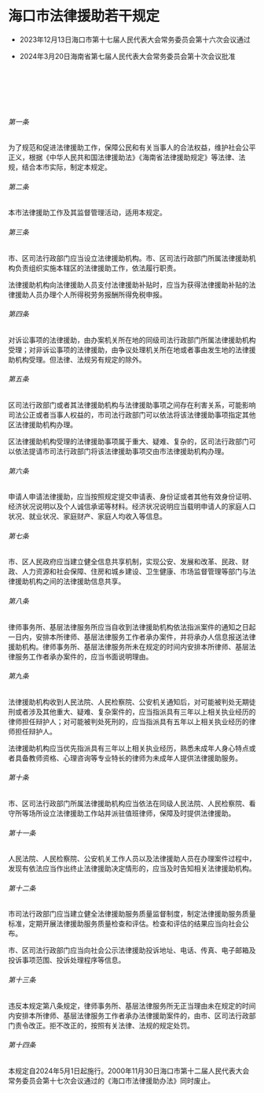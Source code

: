 # 海口市法律援助若干规定

- 2023年12月13日海口市第十七届人民代表大会常务委员会第十六次会议通过

- 2024年3月20日海南省第七届人民代表大会常务委员会第十次会议批准

<!-- INFO END -->

​

​

​

###### 第一条

为了规范和促进法律援助工作，保障公民和有关当事人的合法权益，维护社会公平正义，根据《中华人民共和国法律援助法》《海南省法律援助规定》等法律、法规，结合本市实际，制定本规定。

###### 第二条

本市法律援助工作及其监督管理活动，适用本规定。

###### 第三条

市、区司法行政部门应当设立法律援助机构。市、区司法行政部门所属法律援助机构负责组织实施本辖区的法律援助工作，依法履行职责。

法律援助机构向法律援助人员支付法律援助补贴时，应当为获得法律援助补贴的法律援助人员办理个人所得税劳务报酬所得免税申报。

###### 第四条

对诉讼事项的法律援助，由办案机关所在地的同级司法行政部门所属法律援助机构受理；对非诉讼事项的法律援助，由争议处理机关所在地或者事由发生地的法律援助机构受理。但法律、法规另有规定的除外。

###### 第五条

区司法行政部门或者其法律援助机构与法律援助事项之间存在利害关系，可能影响司法公正或者当事人权益的，市司法行政部门可以依法将该法律援助事项指定其他区法律援助机构办理。

区法律援助机构受理的法律援助事项属于重大、疑难、复杂的，区司法行政部门可以依法提请市司法行政部门将该法律援助事项交由市法律援助机构办理。

###### 第六条

申请人申请法律援助，应当按照规定提交申请表、身份证或者其他有效身份证明、经济状况说明以及个人诚信承诺等材料。经济状况说明应当载明申请人的家庭人口状况、就业状况、家庭财产、家庭人均收入等信息。

###### 第七条

市、区人民政府应当建立健全信息共享机制，实现公安、发展和改革、民政、财政、人力资源和社会保障、住房和城乡建设、卫生健康、市场监督管理等部门与法律援助机构之间的法律援助信息共享。

###### 第八条

律师事务所、基层法律服务所应当自收到法律援助机构依法指派案件的通知之日起一日内，安排本所律师、基层法律服务工作者承办案件，并将承办人信息报送法律援助机构。律师事务所、基层法律服务所未在规定的时间内安排本所律师、基层法律服务工作者承办案件的，应当书面说明理由。

###### 第九条

法律援助机构收到人民法院、人民检察院、公安机关通知后，对可能被判处无期徒刑或者涉及其他重大、疑难、复杂案件的，应当指派具有三年以上相关执业经历的律师担任辩护人；对可能被判处死刑的，应当指派具有五年以上相关执业经历的律师担任辩护人。

法律援助机构应当优先指派具有三年以上相关执业经历，熟悉未成年人身心特点或者具备教师资格、心理咨询等专业特长的律师为未成年人提供法律援助服务。

###### 第十条

市、区司法行政部门所属法律援助机构应当依法在同级人民法院、人民检察院、看守所等场所设立法律援助工作站并派驻值班律师，保障及时提供法律援助。

###### 第十一条

人民法院、人民检察院、公安机关工作人员以及法律援助人员在办理案件过程中，发现有依法应当作出终止法律援助决定情形的，应当及时告知相关法律援助机构。

###### 第十二条

市司法行政部门应当建立健全法律援助服务质量监督制度，制定法律援助服务质量标准，定期开展法律援助服务质量检查和评估。检查和评估的结果应当向社会公布。

市、区司法行政部门应当向社会公示法律援助投诉地址、电话、传真、电子邮箱及投诉事项范围、投诉处理程序等信息。

###### 第十三条

违反本规定第八条规定，律师事务所、基层法律服务所无正当理由未在规定的时间内安排本所律师、基层法律服务工作者承办法律援助案件的，由市、区司法行政部门责令改正。拒不改正的，按照有关法律、法规的规定处罚。

###### 第十四条

本规定自2024年5月1日起施行。2000年11月30日海口市第十二届人民代表大会常务委员会第十七次会议通过的《海口市法律援助办法》同时废止。
